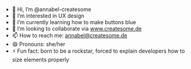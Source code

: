 - 👋 Hi, I’m @annabel-createsome
- 👀 I’m interested in UX design
- 🌱 I’m currently learning how to make buttons blue
- 💞️ I’m looking to collaborate via www.createsome.de
- 📫 How to reach me: annabel@createsome.de
- 😄 Pronouns: she/her
- ⚡ Fun fact: born to be a rockstar, forced to explain developers how to size elements properly

<!---
annabel-createsome/annabel-createsome is a ✨ special ✨ repository because its `README.md` (this file) appears on your GitHub profile.
You can click the Preview link to take a look at your changes.
--->
